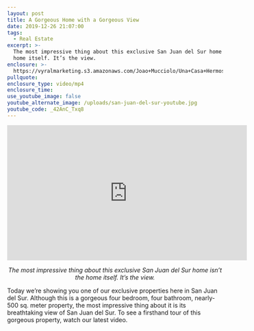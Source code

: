 ```yaml
---
layout: post
title: A Gorgeous Home with a Gorgeous View
date: 2019-12-26 21:07:00
tags:
  - Real Estate
excerpt: >-
  The most impressive thing about this exclusive San Juan del Sur home isn’t the
  home itself. It’s the view.
enclosure: >-
  https://vyralmarketing.s3.amazonaws.com/Joao+Mucciolo/Una+Casa+Hermosa+con+una+Vista+Hermosa.mp4
pullquote:
enclosure_type: video/mp4
enclosure_time:
use_youtube_image: false
youtube_alternate_image: /uploads/san-juan-del-sur-youtube.jpg
youtube_code: _42AnC_Txq8
---
```


<center><iframe width="560" height="315" src="https://www.youtube.com/embed/_42AnC_Txq8?start=90" frameborder="0" allow="accelerometer; autoplay; encrypted-media; gyroscope; picture-in-picture" allowfullscreen></iframe></center>

<p style="text-align:center;"><em>The most impressive thing about this exclusive San Juan del Sur home isn’t the home itself. It’s the view.</em></p>

Today we’re showing you one of our exclusive properties here in San Juan del Sur. Although this is a gorgeous four bedroom, four bathroom, nearly-500 sq. meter property, the most impressive thing about it is its breathtaking view of San Juan del Sur. To see a firsthand tour of this gorgeous property, watch our latest video.

&nbsp;